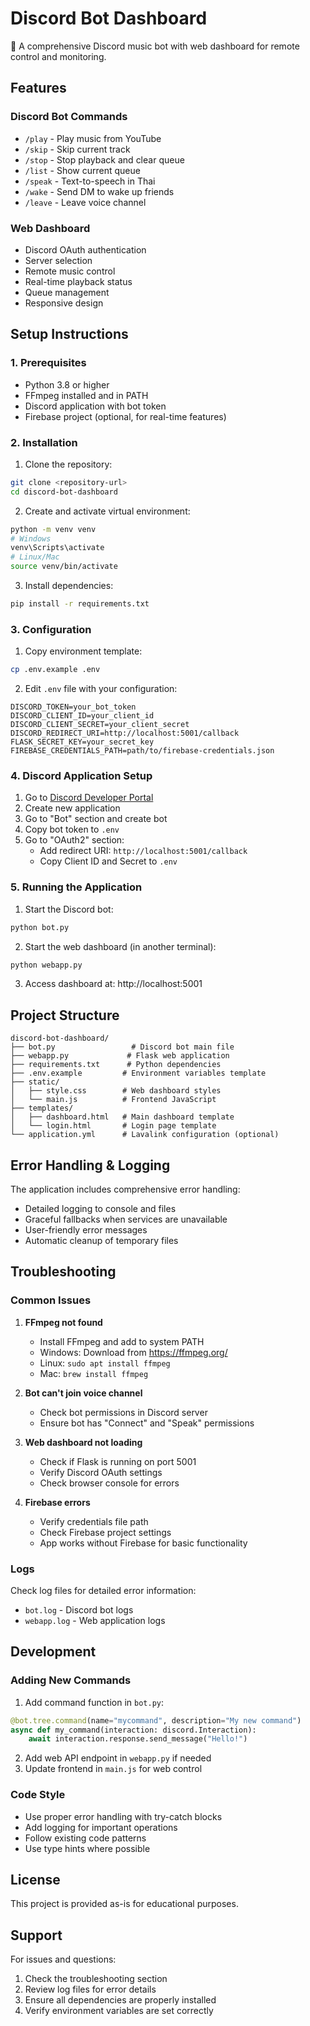 # Discord Bot Dashboard

🎵 A comprehensive Discord music bot with web dashboard for remote control and monitoring.

## Features

### Discord Bot Commands
- `/play` - Play music from YouTube
- `/skip` - Skip current track
- `/stop` - Stop playback and clear queue
- `/list` - Show current queue
- `/speak` - Text-to-speech in Thai
- `/wake` - Send DM to wake up friends
- `/leave` - Leave voice channel

### Web Dashboard
- Discord OAuth authentication
- Server selection
- Remote music control
- Real-time playback status
- Queue management
- Responsive design

## Setup Instructions

### 1. Prerequisites
- Python 3.8 or higher
- FFmpeg installed and in PATH
- Discord application with bot token
- Firebase project (optional, for real-time features)

### 2. Installation

1. Clone the repository:
```bash
git clone <repository-url>
cd discord-bot-dashboard
```

2. Create and activate virtual environment:
```bash
python -m venv venv
# Windows
venv\Scripts\activate
# Linux/Mac
source venv/bin/activate
```

3. Install dependencies:
```bash
pip install -r requirements.txt
```

### 3. Configuration

1. Copy environment template:
```bash
cp .env.example .env
```

2. Edit `.env` file with your configuration:
```env
DISCORD_TOKEN=your_bot_token
DISCORD_CLIENT_ID=your_client_id
DISCORD_CLIENT_SECRET=your_client_secret
DISCORD_REDIRECT_URI=http://localhost:5001/callback
FLASK_SECRET_KEY=your_secret_key
FIREBASE_CREDENTIALS_PATH=path/to/firebase-credentials.json
```

### 4. Discord Application Setup

1. Go to [Discord Developer Portal](https://discord.com/developers/applications)
2. Create new application
3. Go to "Bot" section and create bot
4. Copy bot token to `.env`
5. Go to "OAuth2" section:
   - Add redirect URI: `http://localhost:5001/callback`
   - Copy Client ID and Secret to `.env`

### 5. Running the Application

1. Start the Discord bot:
```bash
python bot.py
```

2. Start the web dashboard (in another terminal):
```bash
python webapp.py
```

3. Access dashboard at: http://localhost:5001

## Project Structure

```
discord-bot-dashboard/
├── bot.py                 # Discord bot main file
├── webapp.py             # Flask web application
├── requirements.txt      # Python dependencies
├── .env.example         # Environment variables template
├── static/
│   ├── style.css        # Web dashboard styles
│   └── main.js          # Frontend JavaScript
├── templates/
│   ├── dashboard.html   # Main dashboard template
│   └── login.html       # Login page template
└── application.yml      # Lavalink configuration (optional)
```

## Error Handling & Logging

The application includes comprehensive error handling:
- Detailed logging to console and files
- Graceful fallbacks when services are unavailable
- User-friendly error messages
- Automatic cleanup of temporary files

## Troubleshooting

### Common Issues

1. **FFmpeg not found**
   - Install FFmpeg and add to system PATH
   - Windows: Download from https://ffmpeg.org/
   - Linux: `sudo apt install ffmpeg`
   - Mac: `brew install ffmpeg`

2. **Bot can't join voice channel**
   - Check bot permissions in Discord server
   - Ensure bot has "Connect" and "Speak" permissions

3. **Web dashboard not loading**
   - Check if Flask is running on port 5001
   - Verify Discord OAuth settings
   - Check browser console for errors

4. **Firebase errors**
   - Verify credentials file path
   - Check Firebase project settings
   - App works without Firebase for basic functionality

### Logs

Check log files for detailed error information:
- `bot.log` - Discord bot logs
- `webapp.log` - Web application logs

## Development

### Adding New Commands

1. Add command function in `bot.py`:
```python
@bot.tree.command(name="mycommand", description="My new command")
async def my_command(interaction: discord.Interaction):
    await interaction.response.send_message("Hello!")
```

2. Add web API endpoint in `webapp.py` if needed
3. Update frontend in `main.js` for web control

### Code Style

- Use proper error handling with try-catch blocks
- Add logging for important operations
- Follow existing code patterns
- Use type hints where possible

## License

This project is provided as-is for educational purposes.

## Support

For issues and questions:
1. Check the troubleshooting section
2. Review log files for error details
3. Ensure all dependencies are properly installed
4. Verify environment variables are set correctly